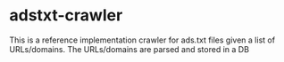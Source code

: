 # adstxt-crawler
This is a reference implementation crawler for ads.txt files given a list of URLs/domains. The URLs/domains are parsed and stored in a DB

